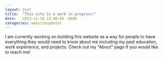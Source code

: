 ```yaml
---
layout: post
title:  "This site is a work in progress!"
date:   2023-12-10 13:40:50 -0800
categories: websiteupdates
---
```

I am currently working on building this website as a way for people to have everything they would need to know about me including my past education, work experience, and projects. Check out my "About" page if you would like to reach me!